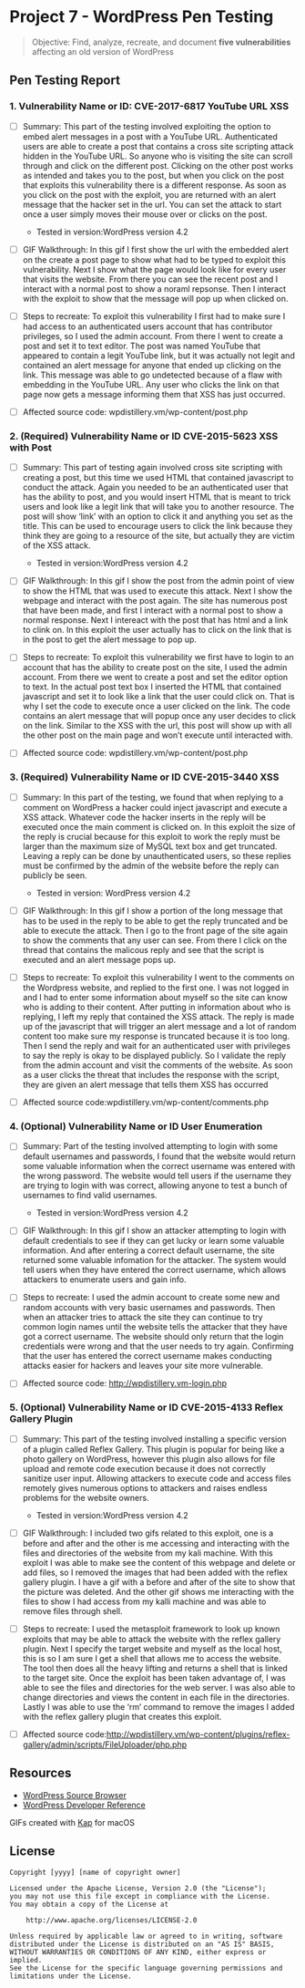 # Project 7 - WordPress Pen Testing

> Objective: Find, analyze, recreate, and document **five vulnerabilities** affecting an old version of WordPress

## Pen Testing Report

### 1. Vulnerability Name or ID: CVE-2017-6817 YouTube URL XSS

- [ ] Summary: This part of the testing involved exploiting the option to embed alert messages in a post with a YouTube URL. Authenticated users are able to create a post that contains a cross site scripting attack hidden in the YouTube URL. So anyone who is visiting the site can scroll through and click on the different post. Clicking on the other post works as intended and takes you to the post, but when you click on the post that exploits this vulnerability there is a different response. As  soon as you click on the post with the exploit, you are returned with an alert message that the hacker set in the url. You can set the attack to start once a user simply moves their mouse over or clicks on the post.
  - Tested in version:WordPress version 4.2
- [ ] GIF Walkthrough: In this gif I first show the url with the embedded alert on the create a post page to show what had to be typed to exploit this vulnerability. Next I show what the page would look like for every user that visits the website. From there you can see the recent post and I interact with a normal post to show a noraml repsonse. Then I interact with the exploit to show that the message will pop up when clicked on. 
- [ ] Steps to recreate: To exploit this vulnerability I first had to make sure I had access to an authenticated users account that has contributor privileges, so I used the admin account. From there I went to create a post and set it to text editor. The post was named YouTube that appeared to contain a legit YouTube link, but it was actually not legit and contained an alert message for anyone that ended up clicking on the link. This message was able to go undetected because of a flaw with embedding in the YouTube URL. Any user who clicks the link on that page now gets a message informing them that XSS has just occurred.
- [ ] Affected source code: wpdistillery.vm/wp-content/post.php

  
### 2. (Required) Vulnerability Name or ID  CVE-2015-5623 XSS with Post

- [ ] Summary: This part of testing again involved cross site scripting with creating a post, but this time we used HTML that contained javascript to conduct the attack. Again you needed to be an authenticated user that has the ability to post, and you would insert HTML that is meant to trick users and look like a legit link that will take you to another resource. The post will show ‘link’ with an option to click it and anything you set as the title. This can be used to encourage users to click the link because they think they are going to a resource of the site, but actually they are victim of the XSS attack.
  - Tested in version:WordPress version 4.2
- [ ] GIF Walkthrough: In this gif I show the post from the admin point of view to show the HTML that was used to execute this attack. Next I show the webpage and interact with the post again. The site has numerous post that have been made, and first I interact with a normal post to show a normal response. Next I intereact with the post that has html and a link to clink on. In this exploit the user actually has to click on the link that is in the post to get the alert message to pop up. 
- [ ] Steps to recreate: To exploit this vulnerability we first have to login to an account that has the ability to create post on the site, I used the admin account. From there we went to create a post and set the editor option to text. In the actual post text box I inserted the HTML that contained javascript and set it to look like a link that the user could click on. That is why I set the code to execute once a user clicked on the link. The code contains an alert message that will popup once any user decides to click on the link. Similar to the XSS with the url, this post will show up with all the other post on the main page and won’t execute until interacted with. 
- [ ] Affected source code: wpdistillery.vm/wp-content/post.php
 

### 3. (Required) Vulnerability Name or ID CVE-2015-3440 XSS

- [ ] Summary: In this part of the testing, we found that when replying to a comment on WordPress a hacker could inject javascript and execute a XSS attack. Whatever code the hacker inserts in the reply will be executed once the main comment is clicked on. In this exploit the size of the reply is crucial because for this exploit to work the reply must be larger than the maximum size of MySQL text box and get truncated. Leaving a reply can be done by unauthenticated users, so these replies must be confirmed by the admin of the website before the reply can publicly be seen.
  - Tested in version: WordPress version 4.2 
- [ ] GIF Walkthrough: In this gif I show a portion of the long message that has to be used in the reply to be able to get the reply truncated and be able to execute the attack. Then I go to the front page of the site again to show the comments that any user can see. From there I click on the thread that contains the malicous reply and see that the script is executed and an alert message pops up. 
- [ ] Steps to recreate: To exploit this vulnerability I went to the comments on the Wordpress website, and replied to the first one. I was not logged in and I had to enter some information about myself so the site can know who is adding to their content. After putting in information about who is replying, I left my reply that contained the XSS attack. The reply is made up of the javascript that will trigger an alert message and a lot of random content too make sure my response is truncated because it is too long. Then I send the reply and wait for an authenticated user with privileges to say the reply is okay to be displayed publicly. So I validate the reply from the admin account and visit the comments of the website. As soon as a user clicks the threat that includes the response with the script, they are given an alert message that tells them XSS has occurred
- [ ] Affected source code:wpdistillery.vm/wp-content/comments.php
  

### 4. (Optional) Vulnerability Name or ID User Enumeration 

- [ ] Summary: Part of the testing involved attempting to login with some default usernames and passwords, I found that the website would return some valuable  information when the correct username was entered with the wrong password. The website would tell users if the username they are trying to login with was correct, allowing anyone to test a bunch of usernames to find valid usernames.
  - Tested in version:WordPress version 4.2
- [ ] GIF Walkthrough: In this gif I show an attacker attempting to login with default credentials to see if they can get lucky or learn some valuable information. And after entering a correct default username, the site returned some valuable infomation for the attacker. The system would tell users when they have entered the correct username, which allows attackers to enumerate users and gain info. 
- [ ] Steps to recreate: I used the admin account to create some new and random accounts with very basic usernames and passwords. Then when an attacker tries to attack the site they can continue to try common login names until the website tells the attacker that they have got a correct username. The website should only return that the login credentials were wrong and that the user needs to try again. Confirming that the user has entered the correct username makes conducting attacks easier for hackers and leaves your site more vulnerable.
- [ ] Affected source code:  http://wpdistillery.vm-login.php


### 5. (Optional) Vulnerability Name or ID CVE-2015-4133 Reflex Gallery Plugin

- [ ] Summary: This part of the testing involved installing a specific version of a plugin called Reflex Gallery. This plugin is popular for being like a photo gallery on WordPress, however this plugin also allows for file upload and remote code execution because it does not correctly sanitize user input. Allowing attackers to execute code and access files remotely gives numerous options to attackers and raises endless problems for the website owners. 
  - Tested in version:WordPress version 4.2
- [ ] GIF Walkthrough: I included two gifs related to this exploit, one is a before and after and the other is me accessing and interacting with the files and directories of the website from my kali machine. With this exploit I was able to make see the content of this webpage and delete or add files, so I removed the images that had been added with the reflex gallery plugin. I have a gif with a before and after of the site to show that the picture was deleted. And the other gif shows me interacting with the files to show I had access from my kalli machine and was able to remove files through shell. 
- [ ] Steps to recreate: I used the metasploit framework to look up known exploits that may be able to attack the website with the reflex gallery plugin. Next I specify the target website and myself as the local host, this is so I am sure I get a shell that allows me to access the website. The tool then does all the heavy lifting and returns a shell that is linked to the target site. Once the exploit has been taken advantage of, I was able to see the files and directories for the web server. I was also able to change directories and views the content in each file in the directories. Lastly I was able to use the ‘rm’  command to remove the images I added with the reflex gallery plugin that creates this exploit.
- [ ] Affected source code:http://wpdistillery.vm/wp-content/plugins/reflex-gallery/admin/scripts/FileUploader/php.php
 


## Resources

- [WordPress Source Browser](https://core.trac.wordpress.org/browser/)
- [WordPress Developer Reference](https://developer.wordpress.org/reference/)

GIFs created with [Kap](https://getkap.co/) for macOS


## License

    Copyright [yyyy] [name of copyright owner]

    Licensed under the Apache License, Version 2.0 (the "License");
    you may not use this file except in compliance with the License.
    You may obtain a copy of the License at

        http://www.apache.org/licenses/LICENSE-2.0

    Unless required by applicable law or agreed to in writing, software
    distributed under the License is distributed on an "AS IS" BASIS,
    WITHOUT WARRANTIES OR CONDITIONS OF ANY KIND, either express or implied.
    See the License for the specific language governing permissions and
    limitations under the License.

